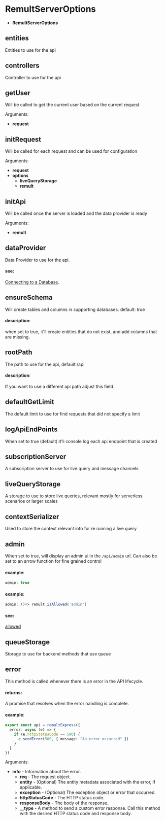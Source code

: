 # RemultServerOptions
* **RemultServerOptions**
## entities
Entities to use for the api
## controllers
Controller to use for the api
## getUser
Will be called to get the current user based on the current request

Arguments:
* **request**
## initRequest
Will be called for each request and can be used for configuration

Arguments:
* **request**
* **options**
   * **liveQueryStorage**
   * **remult**
## initApi
Will be called once the server is loaded and the data provider is ready

Arguments:
* **remult**
## dataProvider
Data Provider to use for the api.
   
   
   #### see:
   [Connecting to a Database](https://remult.dev/docs/databases.html).
## ensureSchema
Will create tables and columns in supporting databases. default: true
   
   
   #### description:
   when set to true, it'll create entities that do not exist, and add columns that are missing.
## rootPath
The path to use for the api, default:/api
   
   
   #### description:
   If you want to use a different api path adjust this field
## defaultGetLimit
The default limit to use for find requests that did not specify a limit
## logApiEndPoints
When set to true (default) it'll console log each api endpoint that is created
## subscriptionServer
A subscription server to use for live query and message channels
## liveQueryStorage
A storage to use to store live queries, relevant mostly for serverless scenarios or larger scales
## contextSerializer
Used to store the context relevant info for re running a live query
## admin
When set to true, will display an admin ui in the `/api/admin` url.
Can also be set to an arrow function for fine grained control
   
   
   #### example:
   ```ts
   admin: true
   ```
   
   
   #### example:
   ```ts
   admin: ()=> remult.isAllowed('admin')
   ```
   
   
   #### see:
   [allowed](http://remult.dev/docs/allowed.html)
## queueStorage
Storage to use for backend methods that use queue
## error
This method is called whenever there is an error in the API lifecycle.
   
   
   #### returns:
   A promise that resolves when the error handling is complete.
   
   
   #### example:
   ```ts
   export const api = remultExpress({
     error: async (e) => {
       if (e.httpStatusCode == 500) {
         e.sendError(500, { message: "An error occurred" })
       }
     }
   })
   ```

Arguments:
* **info** - Information about the error.
   * **req** - The request object.
   * **entity** - (Optional) The entity metadata associated with the error, if applicable.
   * **exception** - (Optional) The exception object or error that occurred.
   * **httpStatusCode** - The HTTP status code.
   * **responseBody** - The body of the response.
   * **__type** - A method to send a custom error response. Call this method with the desired HTTP status code and response body.
